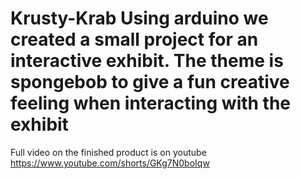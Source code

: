 # Krusty-Krab Using arduino we created a small project for an interactive exhibit. The theme is spongebob to give a fun creative feeling when interacting with the exhibit
Full video on the finished product is on youtube https://www.youtube.com/shorts/GKg7N0boIqw
